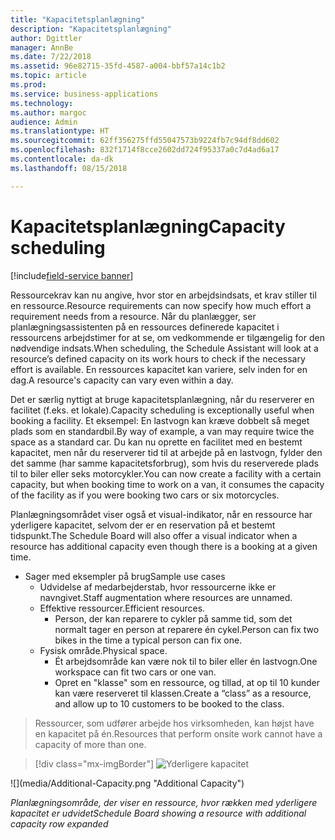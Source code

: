 ```yaml
---
title: "Kapacitetsplanlægning"
description: "Kapacitetsplanlægning"
author: Dgittler
manager: AnnBe
ms.date: 7/22/2018
ms.assetid: 96e82715-35fd-4587-a004-bbf57a14c1b2
ms.topic: article
ms.prod: 
ms.service: business-applications
ms.technology: 
ms.author: margoc
audience: Admin
ms.translationtype: HT
ms.sourcegitcommit: 62ff356275ffd55047573b9224fb7c94df8dd602
ms.openlocfilehash: 832f1714f8cce2602dd724f95337a0c7d4ad6a17
ms.contentlocale: da-dk
ms.lasthandoff: 08/15/2018

---
```





#  <a name="capacity-scheduling"></a><span data-ttu-id="70a45-103">Kapacitetsplanlægning</span><span class="sxs-lookup"><span data-stu-id="70a45-103">Capacity scheduling</span></span>

[!include[field-service banner](../../../includes/field-service.md)]



<span data-ttu-id="70a45-104">Ressourcekrav kan nu angive, hvor stor en arbejdsindsats, et krav stiller til en ressource.</span><span class="sxs-lookup"><span data-stu-id="70a45-104">Resource requirements can now specify how much effort a requirement needs from a resource.</span></span> <span data-ttu-id="70a45-105">Når du planlægger, ser planlægningsassistenten på en ressources definerede kapacitet i ressourcens arbejdstimer for at se, om vedkommende er tilgængelig for den nødvendige indsats.</span><span class="sxs-lookup"><span data-stu-id="70a45-105">When scheduling, the Schedule Assistant will look at a resource’s defined capacity on its work hours to check if the necessary effort is available.</span></span> <span data-ttu-id="70a45-106">En ressources kapacitet kan variere, selv inden for en dag.</span><span class="sxs-lookup"><span data-stu-id="70a45-106">A resource's capacity can vary even within a day.</span></span>

<span data-ttu-id="70a45-107">Det er særlig nyttigt at bruge kapacitetsplanlægning, når du reserverer en facilitet (f.eks. et lokale).</span><span class="sxs-lookup"><span data-stu-id="70a45-107">Capacity scheduling is exceptionally useful when booking a facility.</span></span> <span data-ttu-id="70a45-108">Et eksempel: En lastvogn kan kræve dobbelt så meget plads som en standardbil.</span><span class="sxs-lookup"><span data-stu-id="70a45-108">By way of example, a van may require twice the space as a standard car.</span></span> <span data-ttu-id="70a45-109">Du kan nu oprette en facilitet med en bestemt kapacitet, men når du reserverer tid til at arbejde på en lastvogn, fylder den det samme (har samme kapacitetsforbrug), som hvis du reserverede plads til to biler eller seks motorcykler.</span><span class="sxs-lookup"><span data-stu-id="70a45-109">You can now create a facility with a certain capacity, but when booking time to work on a van, it consumes the capacity of the facility as if you were booking two cars or six motorcycles.</span></span>

<span data-ttu-id="70a45-110">Planlægningsområdet viser også et visual-indikator, når en ressource har yderligere kapacitet, selvom der er en reservation på et bestemt tidspunkt.</span><span class="sxs-lookup"><span data-stu-id="70a45-110">The Schedule Board will also offer a visual indicator when a resource has additional capacity even though there is a booking at a given time.</span></span>

* <span data-ttu-id="70a45-111">Sager med eksempler på brug</span><span class="sxs-lookup"><span data-stu-id="70a45-111">Sample use cases</span></span>
    * <span data-ttu-id="70a45-112">Udvidelse af medarbejderstab, hvor ressourcerne ikke er navngivet.</span><span class="sxs-lookup"><span data-stu-id="70a45-112">Staff augmentation where resources are unnamed.</span></span>
    * <span data-ttu-id="70a45-113">Effektive ressourcer.</span><span class="sxs-lookup"><span data-stu-id="70a45-113">Efficient resources.</span></span>
        * <span data-ttu-id="70a45-114">Person, der kan reparere to cykler på samme tid, som det normalt tager en person at reparere én cykel.</span><span class="sxs-lookup"><span data-stu-id="70a45-114">Person can fix two bikes in the time a typical person can fix one.</span></span>
    * <span data-ttu-id="70a45-115">Fysisk område.</span><span class="sxs-lookup"><span data-stu-id="70a45-115">Physical space.</span></span>
        * <span data-ttu-id="70a45-116">Ét arbejdsområde kan være nok til to biler eller én lastvogn.</span><span class="sxs-lookup"><span data-stu-id="70a45-116">One workspace can fit two cars or one van.</span></span>
        * <span data-ttu-id="70a45-117">Opret en "klasse" som en ressource, og tillad, at op til 10 kunder kan være reserveret til klassen.</span><span class="sxs-lookup"><span data-stu-id="70a45-117">Create a “class” as a resource, and allow up to 10 customers to be booked to the class.</span></span>
> <span data-ttu-id="70a45-118">Ressourcer, som udfører arbejde hos virksomheden, kan højst have en kapacitet på én.</span><span class="sxs-lookup"><span data-stu-id="70a45-118">Resources that perform onsite work cannot have a capacity of more than one.</span></span>

> [!div class="mx-imgBorder"]
> <span data-ttu-id="70a45-119">![](media/Additional-Capacity.png "Yderligere kapacitet")
<!-- picture --></span><span class="sxs-lookup"><span data-stu-id="70a45-119">![](media/Additional-Capacity.png "Additional Capacity")
<!-- picture --></span></span>

<span data-ttu-id="70a45-120">*Planlægningsområde, der viser en ressource, hvor rækken med yderligere kapacitet er udvidet*</span><span class="sxs-lookup"><span data-stu-id="70a45-120">*Schedule Board showing a resource with additional capacity row expanded*</span></span>

